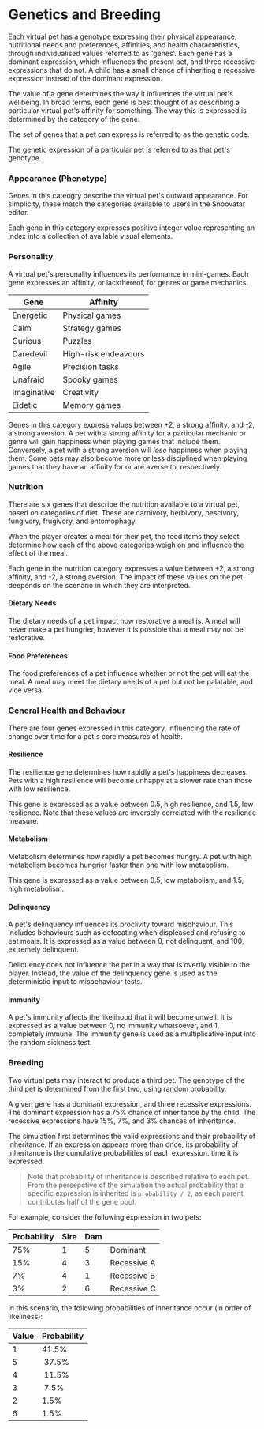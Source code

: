 # Genetics and Breeding

Each virtual pet has a genotype expressing their physical appearance, nutritional needs and preferences, affinities, and health characteristics, through individualised values referred to as 'genes'. Each gene has a dominant expression, which influences the present pet, and three recessive expressions that do not. A child has a small chance of inheriting a recessive expression instead of the dominant expression.

The value of a gene determines the way it influences the virtual pet's wellbeing. In broad terms, each gene is best thought of as describing a particular virtual pet's affinity for something. The way this is expressed is determined by the category of the gene.

The set of genes that a pet can express is referred to as the genetic code.

The genetic expression of a particular pet is referred to as that pet's genotype.

### Appearance (Phenotype)

Genes in this cateogry describe the virtual pet's outward appearance. For simplicity, these match the categories available to users in the Snoovatar editor.

Each gene in this category expresses positive integer value representing an index into a collection of available visual elements.

### Personality

A virtual pet's personality influences its performance in mini-games. Each gene expresses an affinity, or lackthereof, for genres or game mechanics.

| Gene | Affinity |
| --- | --- |
| Energetic | Physical games |
| Calm | Strategy games |
| Curious | Puzzles |
| Daredevil | High-risk endeavours |
| Agile | Precision tasks |
| Unafraid | Spooky games |
| Imaginative | Creativity |
| Eidetic | Memory games |

Genes in this category express values between +2, a strong affinity, and -2, a strong aversion. A pet with a strong affinity for a particular mechanic or genre will gain happiness when playing games that include them. Conversely, a pet with a strong aversion will _lose_ happiness when playing them. Some pets may also become more or less disciplined when playing games that they have an affinity for or are averse to, respectively.

### Nutrition

There are six genes that describe the nutrition available to a virtual pet, based on categories of diet. These are carnivory, herbivory, pescivory, fungivory, frugivory, and entomophagy.

When the player creates a meal for their pet, the food items they select determine how each of the above categories weigh on and influence the effect of the meal.

Each gene in the nutrition category expresses a value between +2, a strong affinity, and -2, a strong aversion. The impact of these values on the pet deepends on the scenario in which they are interpreted.

#### Dietary Needs

The dietary needs of a pet impact how restorative a meal is. A meal will never make a pet hungrier, however it is possible that a meal may not be restorative.

#### Food Preferences

The food preferences of a pet influence whether or not the pet will eat the meal. A meal may meet the dietary needs of a pet but not be palatable, and vice versa.

### General Health and Behaviour

There are four genes expressed in this category, influencing the rate of change over time for a pet's core measures of health.

#### Resilience

The resilience gene determines how rapidly a pet's happiness decreases. Pets with a high resilience will become unhappy at a slower rate than those with low resilience.

This gene is expressed as a value between 0.5, high resilience, and 1.5, low resilience. Note that these values are inversely correlated with the resilience measure.

#### Metabolism

Metabolism determines how rapidly a pet becomes hungry. A pet with high metabolism becomes hungrier faster than one with low metabolism.

This gene is expressed as a value between 0.5, low metabolism, and 1.5, high metabolism.

#### Delinquency

A pet's delinquency influences its proclivity toward misbhaviour. This includes behaviours such as defecating when displeased and refusing to eat meals. It is expressed as a value between 0, not delinquent, and 100, extremely delinquent.

Deliquency does not influence the pet in a way that is overtly visible to the player. Instead, the value of the delinquency gene is used as the deterministic input to misbehaviour tests.

#### Immunity

A pet's immunity affects the likelihood that it will become unwell. It is expressed as a value between 0, no immunity whatsoever, and 1, completely immune. The immunity gene is used as a multiplicative input into the random sickness test.

### Breeding

Two virtual pets may interact to produce a third pet. The genotype of the third pet is determined from the first two, using random probability.

A given gene has a dominant expression, and three recessive expressions. The dominant expression has a 75% chance of inheritance by the child. The recessive expressions have 15%, 7%, and 3% chances of inheritance.

The simulation first determines the valid expressions and their probability of inheritance. If an expression appears more than once, its probability of inheritance is the cumulative probabilities of each expression.
time it is expressed.

> Note that probability of inheritance is described relative to each pet. From the persepctive of the simulation the actual probability that a specific expression is inherited is `probability / 2`, as each parent contributes half of the gene pool.

For example, consider the following expression in two pets:

| Probability | Sire | Dam | |
| --- | --- | --- | --- |
| 75% | 1 | 5 | Dominant |
| 15% | 4 | 3 | Recessive A |
| 7% | 4 | 1 | Recessive B
| 3% | 2 | 6 | Recessive C |

In this scenario, the following probabilities of inheritance occur (in order of likeliness):

| Value | Probability |
| --- | --- |
| 1 |  41.5% |
| 5 | 37.5% |
| 4 | 11.5% |
| 3 | 7.5% |
| 2 | 1.5% |
| 6 | 1.5% |
